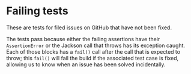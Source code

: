 # Failing tests

These are tests for filed issues on GitHub that have not been fixed.

The tests pass because either the failing assertions have their `AssertionError` or the Jackson call
that throws has its exception caught.  Each of those blocks has a `fail()` call after the call that
is expected to throw; this `fail()` will fail the build if the associated test case is fixed,
allowing us to know when an issue has been solved incidentally.
